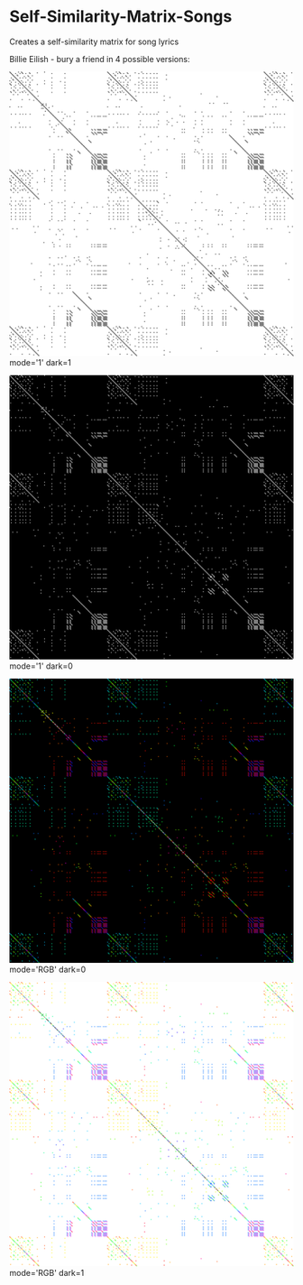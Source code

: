 # Self-Similarity-Matrix-Songs
Creates a self-similarity matrix for song lyrics

Billie Eilish - bury a friend in 4 possible versions:

![alt-text](https://github.com/MarcoGrivol/Self-Similarity-Matrix-Songs/blob/master/bury-a-friend-black-and-white.png)
mode='1' dark=1

![alt-text](https://github.com/MarcoGrivol/Self-Similarity-Matrix-Songs/blob/master/bury-a-friend-black-and-white-dark.png)
mode='1' dark=0

![alt-text](https://github.com/MarcoGrivol/Self-Similarity-Matrix-Songs/blob/master/bury-a-friend-dark.png)
mode='RGB' dark=0

![alt-text](https://github.com/MarcoGrivol/Self-Similarity-Matrix-Songs/blob/master/bury-a-friend-light.png)
mode='RGB' dark=1

